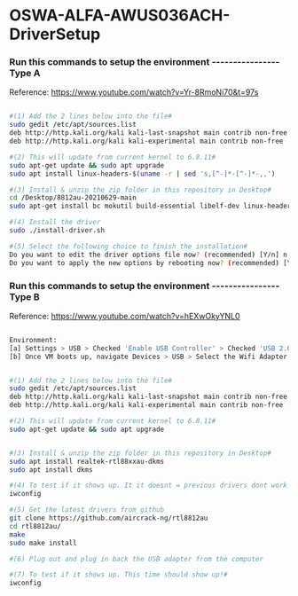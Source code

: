 # OSWA-ALFA-AWUS036ACH-DriverSetup

### Run this commands to setup the environment ---------------- Type A 
Reference: https://www.youtube.com/watch?v=Yr-8RmoNi70&t=97s


``` bash

#(1) Add the 2 lines below into the file#
sudo gedit /etc/apt/sources.list
deb http://http.kali.org/kali kali-last-snapshot main contrib non-free
deb http://http.kali.org/kali kali-experimental main contrib non-free

#(2) This will update from current kernel to 6.8.11#
sudo apt-get update && sudo apt upgrade
sudo apt install linux-headers-$(uname -r | sed 's,[^-]*-[^-]*-,,')

#(3) Install & unzip the zip folder in this repository in Desktop#
cd /Desktop/8812au-20210629-main
sudo apt-get install bc mokutil build-essential libelf-dev linux-headers-`uname -r`

#(4) Install the driver
sudo ./install-driver.sh

#(5) Select the following choice to finish the installation#
Do you want to edit the driver options file now? (recommended) [Y/n] n
Do you want to apply the new options by rebooting now? (recommended) [Y/n] y

```

### Run this commands to setup the environment ---------------- Type B 
Reference: https://www.youtube.com/watch?v=hEXwOkyYNL0


``` bash

Environment:
[a] Settings > USB > Checked 'Enable USB Controller' > Checked 'USB 2.0'
[b] Once VM boots up, navigate Devices > USB > Select the Wifi Adapter to simulate attaching it 


#(1) Add the 2 lines below into the file#
sudo gedit /etc/apt/sources.list
deb http://http.kali.org/kali kali-last-snapshot main contrib non-free
deb http://http.kali.org/kali kali-experimental main contrib non-free

#(2) This will update from current kernel to 6.8.11#
sudo apt-get update && sudo apt upgrade


#(3) Install & unzip the zip folder in this repository in Desktop#
sudo apt install realtek-rtl88xxau-dkms
sudo apt install dkms

#(4) To test if it shows up. It it doesnt = previous drivers dont work with the current adapter#
iwconfig

#(5) Get the latest drivers from github
git clone https://github.com/aircrack-ng/rtl8812au
cd rtl8812au/
make
sudo make install

#(6) Plug out and plug in back the USB adapter from the computer 

#(7) To test if it shows up. This time should show up!#
iwconfig

```
